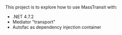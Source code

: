 This project is to explore how to use MassTransit with:
- .NET 4.7.2
- Mediator "transport"
- Autofac as dependency injection container